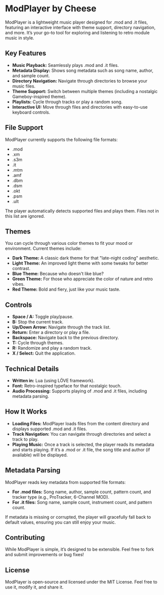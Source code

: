# ModPlayer by Cheese

ModPlayer is a lightweight music player designed for .mod and .it files, featuring an interactive interface with theme support, directory navigation, and more. It’s your go-to tool for exploring and listening to retro module music in style.

## Key Features
- **Music Playback:** Seamlessly plays .mod and .it files.
- **Metadata Display:** Shows song metadata such as song name, author, and sample count.
- **Directory Navigation:** Navigate through directories to browse your music files.
- **Theme Support:** Switch between multiple themes (including a nostalgic Gameboy-inspired theme).
- **Playlists:** Cycle through tracks or play a random song.
- **Interactive UI:** Move through files and directories with easy-to-use keyboard controls.

## File Support
ModPlayer currently supports the following file formats:
- .mod
- .xm
- .s3m
- .it
- .mtm
- .amf
- .dbm
- .dsm
- .okt
- .psm
- .ult

The player automatically detects supported files and plays them. Files not in this list are ignored.

## Themes
You can cycle through various color themes to fit your mood or environment. Current themes include:
- **Dark Theme:** A classic dark theme for that "late-night coding" aesthetic.
- **Light Theme:** An improved light theme with some tweaks for better contrast.
- **Blue Theme:** Because who doesn't like blue?
- **Green Theme:** For those who appreciate the color of nature and retro vibes.
- **Red Theme:** Bold and fiery, just like your music taste.

## Controls
- **Space / A:** Toggle play/pause.
- **B:** Stop the current track.
- **Up/Down Arrow:** Navigate through the track list.
- **Return:** Enter a directory or play a file.
- **Backspace:** Navigate back to the previous directory.
- **T:** Cycle through themes.
- **R:** Randomize and play a random track.
- **X / Select:** Quit the application.

## Technical Details
- **Written in:** Lua (using LÖVE framework).
- **Font:** Retro-inspired typeface for that nostalgic touch.
- **Audio Processing:** Supports playing of .mod and .it files, including metadata parsing.

## How It Works
- **Loading Files:** ModPlayer loads files from the content directory and displays supported .mod and .it files.
- **Track Navigation:** You can navigate through directories and select a track to play.
- **Playing Music:** Once a track is selected, the player reads its metadata and starts playing. If it’s a .mod or .it file, the song title and author (if available) will be displayed.

## Metadata Parsing
ModPlayer reads key metadata from supported file formats:
- **For .mod files:** Song name, author, sample count, pattern count, and tracker type (e.g., ProTracker, 6-Channel MOD).
- **For .it files:** Song name, sample count, instrument count, and pattern count.

If metadata is missing or corrupted, the player will gracefully fall back to default values, ensuring you can still enjoy your music.

## Contributing
While ModPlayer is simple, it’s designed to be extensible. Feel free to fork and submit improvements or bug fixes!

## License
ModPlayer is open-source and licensed under the MIT License. Feel free to use it, modify it, and share it.
